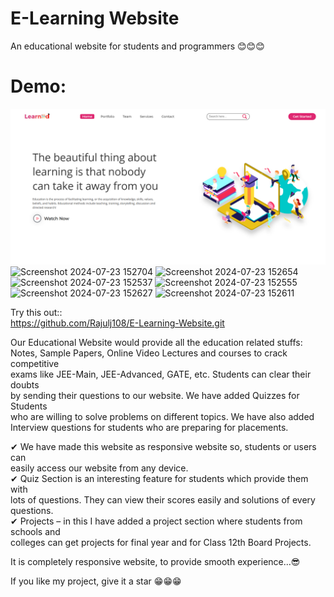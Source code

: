 # E-Learning Website
An educational website for students and programmers 😊😊😊  

# Demo:
![](pcView.png)
![Screenshot 2024-07-23 152704](https://github.com/user-attachments/assets/58bfeb7d-8ff9-4c97-9e77-101ac03f2326)
![Screenshot 2024-07-23 152654](https://github.com/user-attachments/assets/c0612706-2a50-4d2c-ab3f-ce7516d59ea7)
![Screenshot 2024-07-23 152537](https://github.com/user-attachments/assets/ab544bf3-08a5-4c54-bea2-612541fc862b)
![Screenshot 2024-07-23 152555](https://github.com/user-attachments/assets/c4d046aa-c574-474e-b36a-caf58e48fe72)
![Screenshot 2024-07-23 152627](https://github.com/user-attachments/assets/e7e3d585-d609-4dfc-8d2a-91e1b7db8857)
![Screenshot 2024-07-23 152611](https://github.com/user-attachments/assets/16f6d416-857a-49c3-ad43-f1de5099412d)

Try this out::  
https://github.com/Rajulj108/E-Learning-Website.git

Our Educational Website would provide all the education related stuffs:  
Notes, Sample Papers, Online Video Lectures and courses to crack competitive  
exams like JEE-Main, JEE-Advanced, GATE, etc. Students can clear their doubts  
by sending their questions to our website. We have added Quizzes for Students  
who are willing to solve problems on different topics. We have also added  
Interview questions for students who are preparing for placements.  
  
✔ We have made this website as responsive website so, students or users can  
   easily access our website from  any device.  
✔ Quiz Section is an interesting feature for students which provide them with  
   lots of questions. They can view their scores easily and solutions of every questions.  
✔ Projects – in this I have added a project section where students from schools and  
   colleges can get projects for final year and for Class 12th Board Projects.  
   
It is completely responsive website, to provide smooth experience...😎  

If you like my project, give it a star  😁😁😁
